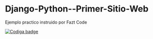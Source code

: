 # Django-Python--Primer-Sitio-Web
Ejemplo practico instruido por Fazt Code

<a href="https://app.codiga.io/public/user/github/socratespalaciosmoreno@gmail.com">
   <img src="https://app.codiga.io/public/badge/user/github/socratespalaciosmoreno@gmail.com" alt="Codiga badge" />
</a>
